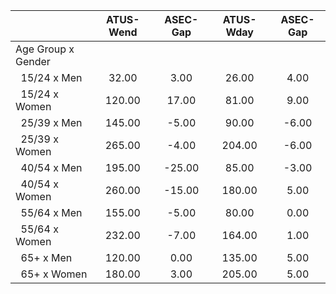 
|                      |    ATUS-Wend |     ASEC-Gap |    ATUS-Wday |     ASEC-Gap |
| -------------------- | :----------: | :----------: | :----------: | :----------: |
| Age Group x Gender   |              |              |              |              |
| &nbsp;&nbsp;15/24 x Men |        32.00 |         3.00 |        26.00 |         4.00 |
| &nbsp;&nbsp;15/24 x Women |       120.00 |        17.00 |        81.00 |         9.00 |
| &nbsp;&nbsp;25/39 x Men |       145.00 |        -5.00 |        90.00 |        -6.00 |
| &nbsp;&nbsp;25/39 x Women |       265.00 |        -4.00 |       204.00 |        -6.00 |
| &nbsp;&nbsp;40/54 x Men |       195.00 |       -25.00 |        85.00 |        -3.00 |
| &nbsp;&nbsp;40/54 x Women |       260.00 |       -15.00 |       180.00 |         5.00 |
| &nbsp;&nbsp;55/64 x Men |       155.00 |        -5.00 |        80.00 |         0.00 |
| &nbsp;&nbsp;55/64 x Women |       232.00 |        -7.00 |       164.00 |         1.00 |
| &nbsp;&nbsp;65+ x Men |       120.00 |         0.00 |       135.00 |         5.00 |
| &nbsp;&nbsp;65+ x Women |       180.00 |         3.00 |       205.00 |         5.00 |

